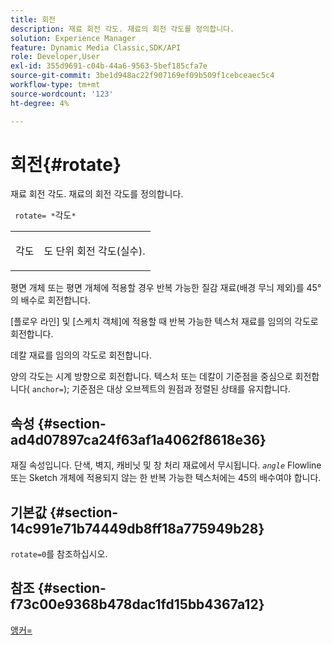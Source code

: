 ```yaml
---
title: 회전
description: 재료 회전 각도. 재료의 회전 각도를 정의합니다.
solution: Experience Manager
feature: Dynamic Media Classic,SDK/API
role: Developer,User
exl-id: 355d9691-c04b-44a6-9563-5bef185cfa7e
source-git-commit: 3be1d948ac22f907169ef09b509f1cebceaec5c4
workflow-type: tm+mt
source-wordcount: '123'
ht-degree: 4%

---
```


# 회전{#rotate}

재료 회전 각도. 재료의 회전 각도를 정의합니다.

` rotate= *`각도`*`

<table id="simpletable_F1A87ECD86E8429788825374A6882CB9"> 
 <tr class="strow"> 
  <td class="stentry"> <p> <span class="varname"> 각도 </span> </p> </td> 
  <td class="stentry"> <p>도 단위 회전 각도(실수). </p> </td> 
 </tr> 
</table>

평면 개체 또는 평면 개체에 적용할 경우 반복 가능한 질감 재료(배경 무늬 제외)를 45°의 배수로 회전합니다.

[플로우 라인] 및 [스케치 객체]에 적용할 때 반복 가능한 텍스처 재료를 임의의 각도로 회전합니다.

데칼 재료를 임의의 각도로 회전합니다.

양의 각도는 시계 방향으로 회전합니다. 텍스처 또는 데칼이 기준점을 중심으로 회전합니다( `anchor=`); 기준점은 대상 오브젝트의 원점과 정렬된 상태를 유지합니다.

## 속성 {#section-ad4d07897ca24f63af1a4062f8618e36}

재질 속성입니다. 단색, 벽지, 캐비닛 및 창 처리 재료에서 무시됩니다. *`angle`* Flowline 또는 Sketch 개체에 적용되지 않는 한 반복 가능한 텍스처에는 45의 배수여야 합니다.

## 기본값 {#section-14c991e71b74449db8ff18a775949b28}

`rotate=0`를 참조하십시오.

## 참조 {#section-f73c00e9368b478dac1fd15bb4367a12}

[앵커=](../../../../../ir-api/http-protocol/image-rendering-api-ref/c-ir-http-protocol-ref/c-ir-http-protocol-command-reference/r-ir-http-anchor.md#reference-d53923d785c9442997dc7f2199524c26)
